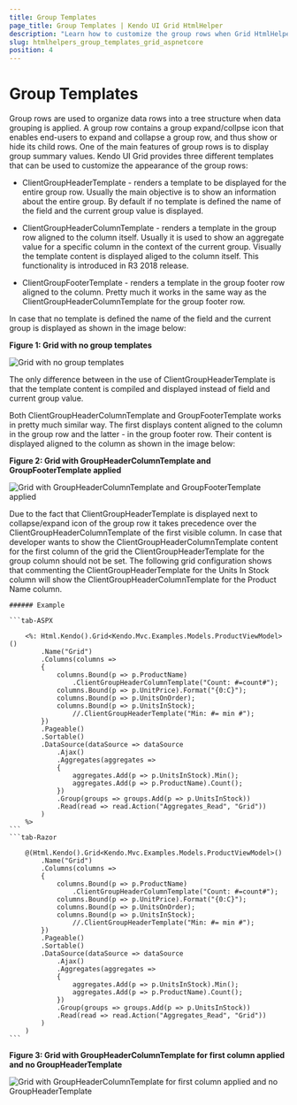 ```yaml
---
title: Group Templates
page_title: Group Templates | Kendo UI Grid HtmlHelper
description: "Learn how to customize the group rows when Grid HtmlHelper for ASP.NET Core (MVC 6 or ASP.NET Core MVC) data is grouped."
slug: htmlhelpers_group_templates_grid_aspnetcore
position: 4
---
```


# Group Templates

Group rows are used to organize data rows into a tree structure when data grouping is applied. A group row contains a group expand/collpse icon that enables end-users to expand and collapse a group row, and thus show or hide its child rows. One of the main features of group rows is to display group summary values. Kendo UI Grid provides three different templates that can be used to customize the appearance of the group rows:

  - ClientGroupHeaderTemplate - renders a template to be displayed for the entire group row. Usually the main objective is to show an information about the entire group. By default if no template is defined the name of the field and the current group value is displayed.

  - ClientGroupHeaderColumnTemplate - renders a template in the group row aligned to the column itself. Usually it is used to show an aggregate value for a specific column in the context of the current group. Visually the template content is displayed aliged to the column itself. This functionality is introduced in R3 2018 release.

  - ClientGroupFooterTemplate - renders a template in the group footer row aligned to the column. Pretty much it works in the same way as the ClientGroupHeaderColumnTemplate for the group footer row.

In case that no template is defined the name of the field and the current group is displayed as shown in the image below:

**Figure 1: Grid with no group templates**

![Grid with no group templates](/helpers/grid/grid-no-group-header-template.png)

The only difference between in the use of ClientGroupHeaderTemplate is that the template content is compiled and displayed instead of field and current group value.

Both ClientGroupHeaderColumnTemplate and GroupFooterTemplate works in pretty much similar way. The first displays content aligned to the column in the group row and the latter - in the group footer row. Their content is displayed aligned to the column as shown in the image below:

**Figure 2: Grid with GroupHeaderColumnTemplate and GroupFooterTemplate applied**

![Grid with GroupHeaderColumnTemplate and GroupFooterTemplate applied](/helpers/grid/grid-group-header-column-template.png)

Due to the fact that ClientGroupHeaderTemplate is displayed next to collapse/expand icon of the group row it takes precedence over the ClientGroupHeaderColumnTemplate of the first visible column. In case that developer wants to show the ClientGroupHeaderColumnTemplate content for the first column of the grid the ClientGroupHeaderTemplate for the group column should not be set. The following grid configuration shows that commenting the ClientGroupHeaderTemplate for the Units In Stock column will show the ClientGroupHeaderColumnTemplate for the Product Name column.

    ###### Example

    ```tab-ASPX

        <%: Html.Kendo().Grid<Kendo.Mvc.Examples.Models.ProductViewModel>()
            .Name("Grid")
            .Columns(columns =>
            {
                columns.Bound(p => p.ProductName)
                    .ClientGroupHeaderColumnTemplate("Count: #=count#");
                columns.Bound(p => p.UnitPrice).Format("{0:C}");
                columns.Bound(p => p.UnitsOnOrder);
                columns.Bound(p => p.UnitsInStock);
                    //.ClientGroupHeaderTemplate("Min: #= min #");
            })
            .Pageable()
            .Sortable()
            .DataSource(dataSource => dataSource
                .Ajax()
                .Aggregates(aggregates =>
                {
                    aggregates.Add(p => p.UnitsInStock).Min();
                    aggregates.Add(p => p.ProductName).Count();
                })
                .Group(groups => groups.Add(p => p.UnitsInStock))
                .Read(read => read.Action("Aggregates_Read", "Grid"))
            )
        %>
    ```
    ```tab-Razor

        @(Html.Kendo().Grid<Kendo.Mvc.Examples.Models.ProductViewModel>()
            .Name("Grid")
            .Columns(columns =>
            {
                columns.Bound(p => p.ProductName)
                    .ClientGroupHeaderColumnTemplate("Count: #=count#");
                columns.Bound(p => p.UnitPrice).Format("{0:C}");
                columns.Bound(p => p.UnitsOnOrder);
                columns.Bound(p => p.UnitsInStock);
                    //.ClientGroupHeaderTemplate("Min: #= min #");
            })
            .Pageable()
            .Sortable()
            .DataSource(dataSource => dataSource
                .Ajax()
                .Aggregates(aggregates =>
                {
                    aggregates.Add(p => p.UnitsInStock).Min();
                    aggregates.Add(p => p.ProductName).Count();
                })
                .Group(groups => groups.Add(p => p.UnitsInStock))
                .Read(read => read.Action("Aggregates_Read", "Grid"))
            )
        )
    ```

**Figure 3: Grid with GroupHeaderColumnTemplate for first column applied and no GroupHeaderTemplate**

![Grid with GroupHeaderColumnTemplate for first column applied and no GroupHeaderTemplate](/helpers/grid/grid-group-header-column-template-first-column.png)